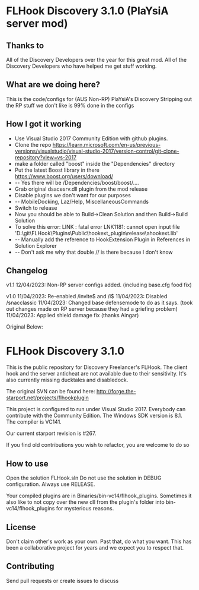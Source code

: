 FLHook Discovery 3.1.0 (PlaYsiA server mod)
=============

Thanks to
-------

All of the Discovery Developers over the year for this great mod.
All of the Discovery Developers who have helped me get stuff working.


What are we doing here?
-------

This is the code/configs for (AUS Non-RP) PlaYsiA's Discovery
Stripping out the RP stuff we don't like is 99% done in the configs


How I got it working
-------

- Use Visual Studio 2017 Community Edition with github plugins.
- Clone  the repo https://learn.microsoft.com/en-us/previous-versions/visualstudio/visual-studio-2017/version-control/git-clone-repository?view=vs-2017
- make a folder called "boost" inside the "Dependencies" directory
- Put the latest Boost library in there https://www.boost.org/users/download/
- -- Yes there will be /Dependencies/boost/boost/....
- Grab original dsacesrv.dll plugin from the mod release
- Disable plugins we don't want for our purposes
- -- MobileDocking, Laz/Help, MiscellaneousCommands
- Switch to release
- Now you should be able to Build->Clean Solution and then Build->Build Solution
- To solve this error: LINK : fatal error LNK1181: cannot open input file 'D:\git\FLHook\\Plugins\Public\hookext_plugin\release\ahookext.lib'
- -- Manually add the reference to HookExtension Plugin in References in Solution Explorer
- -- Don't ask me why that double // is there because I don't know

Changelog
-------
v1.1
12/04/2023: Non-RP server configs added. (including base.cfg food fix)

v1.0
11/04/2023: Re-enabled /invite$ and /i$
11/04/2023: Disabled /snacclassic
11/04/2023: Changed base defensemode to do as it says. (took out changes made on RP server because they had a griefing problem)
11/04/2023: Applied shield damage fix (thanks Aingar)


Original Below:


FLHook Discovery 3.1.0
=============

This is the public repository for Discovery Freelancer's FLHook.
The client hook and the server anticheat are not available due to their sensitivity.
It's also currently missing ducktales and disabledock.

The original SVN can be found here: http://forge.the-starport.net/projects/flhookplugin

This project is configured to run under Visual Studio 2017. Everybody can contribute with the Community Edition.
The Windows SDK version is 8.1. 
The compiler is VC141.

Our current starport revision is #267.

If you find old contributions you wish to refactor, you are welcome to do so

How to use
-------

Open the solution FLHook.sln
Do not use the solution in DEBUG configuration. Always use RELEASE.

Your compiled plugins are in Binaries/bin-vc14/flhook_plugins.
Sometimes it also like to not copy over the new dll from the plugin's folder into bin-vc14/flhook_plugins for mysterious reasons.

License
-------

Don't claim other's work as your own. Past that, do what you want.
This has been a collaborative project for years and we expect you to respect that.

Contributing
------------

Send pull requests or create issues to discuss
